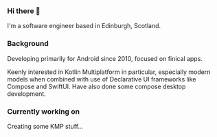 ### Hi there 👋

I'm a software engineer based in Edinburgh, Scotland.

### Background

Developing primarily for Android since 2010, focused on finical apps.

Keenly interested in Kotlin Multiplatform in particular, especially modern models when combined with use of Declarative UI frameworks like Compose and SwiftUI. Have also done some compose desktop development.

### Currently working on

Creating some KMP stuff...
